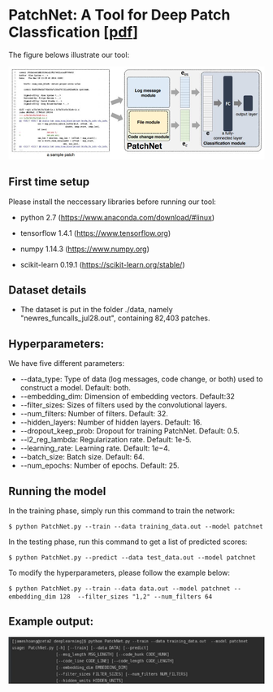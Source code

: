 # PatchNet: A Tool for Deep Patch Classfication [[pdf](https://github.com/hvdthong/PatchNetTool/blob/master/deeplearning/figures/patchnettool.pdf)]
The figure belows illustrate our tool:

![The overral design of PatchNet](./figures/overral_design.JPG)

First time setup
----------------
Please install the neccessary libraries before running our tool:
   
- python 2.7 (https://www.anaconda.com/download/#linux)

- tensorflow 1.4.1 (https://www.tensorflow.org)

- numpy 1.14.3 (https://www.numpy.org)

- scikit-learn 0.19.1 (https://scikit-learn.org/stable/)


Dataset details
----------------

* The dataset is put in the folder ./data, namely "newres_funcalls_jul28.out", containing 82,403 patches. 


Hyperparameters:
----------------
We have five different parameters:

* --data_type: Type of data (log messages, code change, or both) used to construct a model. Default: both.
* --embedding_dim: Dimension of embedding vectors. Default:32
* --filter_sizes: Sizes of filters used by the convolutional layers. 
* --num_filters: Number of filters. Default: 32.
* --hidden_layers: Number of hidden layers. Default: 16.
* --dropout_keep_prob: Dropout for training PatchNet. Default: 0.5.
* --l2_reg_lambda: Regularization rate. Default: 1e-5.
* --learning_rate: Learning rate. Default: 1$e-$4.
* --batch_size: Batch size. Default: 64. 
* --num_epochs: Number of epochs. Default: 25. 

Running the model
----------------
In the training phase, simply run this command to train the network: 

	$ python PatchNet.py --train --data training_data.out --model patchnet

In the testing phase, run this command to get a list of predicted scores: 

	$ python PatchNet.py --predict --data test_data.out --model patchnet
	
To modify the hyperparameters, please follow the example below:

	$ python PatchNet.py --train --data data.out --model patchnet --embedding_dim 128  --filter_sizes "1,2" --num_filters 64

Example output: 
----------------

![Output](./figures/output.JPG)
